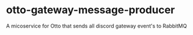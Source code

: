 # otto-gateway-message-producer
A micoservice for Otto that sends all discord gateway event's to RabbitMQ
